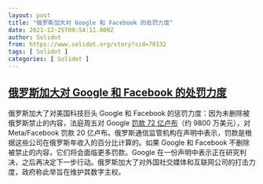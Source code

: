 ```yaml
---
layout: post
title: "俄罗斯加大对 Google 和 Facebook 的处罚力度"
date: 2021-12-25T09:54:11.000Z
author: Solidot
from: https://www.solidot.org/story?sid=70132
tags: [ Solidot ]
categories: [ Solidot ]
---
```

<!--1640426051000-->
[俄罗斯加大对 Google 和 Facebook 的处罚力度](https://www.solidot.org/story?sid=70132)
------

<div>
俄罗斯加大了对美国科技巨头 Google 和 Facebook 的惩罚力度：因为未删除被俄罗斯禁止的内容，法庭周五对 Google <a href="https://www.bloomberg.com/news/articles/2021-12-24/russia-steps-up-pressure-on-google-with-98-million-fine" target="_blank">罚款 72 亿卢布</a>（约 9800 万美元），对 Meta/Facebook 罚款 20 亿卢布。俄罗斯通信监管机构在声明中表示，罚款是根据这些公司在俄罗斯年收入的百分比计算的。如果 Google 和 Facebook 不删除被禁止的内容，它们将会面临更多罚款。Google 在一份声明中表示正在研究判决，之后再决定下一步行动。俄罗斯加大了对外国社交媒体和互联网公司的打击力度，政府称此举旨在维护其数字主权。
</div>
